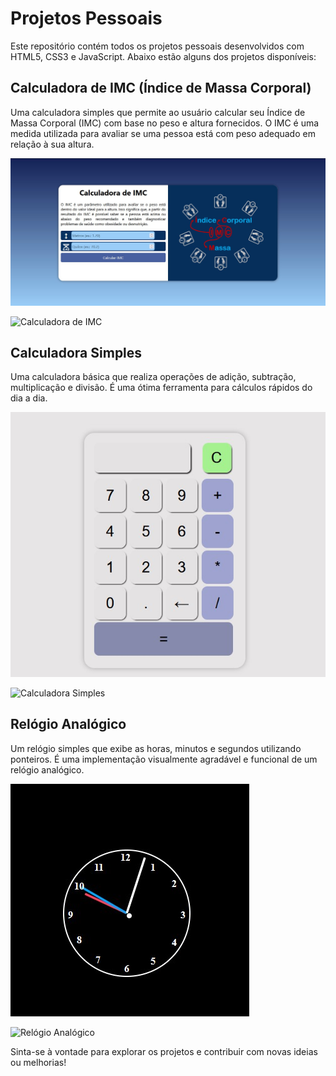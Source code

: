 # Projetos Pessoais

Este repositório contém todos os projetos pessoais desenvolvidos com HTML5, CSS3 e JavaScript. Abaixo estão alguns dos projetos disponíveis:

## Calculadora de IMC (Índice de Massa Corporal)

Uma calculadora simples que permite ao usuário calcular seu Índice de Massa Corporal (IMC) com base no peso e altura fornecidos. O IMC é uma medida utilizada para avaliar se uma pessoa está com peso adequado em relação à sua altura.

![Calculadora de IMC](calculadora-de-imc/imagens/imc-1.jpg)

![Calculadora de IMC](https://eduado-rodrigues.github.io/projetos-pessoais/calculadora-de-imc/)

## Calculadora Simples

Uma calculadora básica que realiza operações de adição, subtração, multiplicação e divisão. É uma ótima ferramenta para cálculos rápidos do dia a dia.

![Calculadora Simples](calculadora/imagens/calculadora.jpg)

![Calculadora Simples](https://eduado-rodrigues.github.io/projetos-pessoais/Calculadora/)

## Relógio Analógico

Um relógio simples que exibe as horas, minutos e segundos utilizando ponteiros. É uma implementação visualmente agradável e funcional de um relógio analógico.

![Relógio Analógico](relogio/imagens/relogio.jpg)

![Relógio Analógico](https://eduado-rodrigues.github.io/projetos-pessoais/relogio/)

Sinta-se à vontade para explorar os projetos e contribuir com novas ideias ou melhorias!